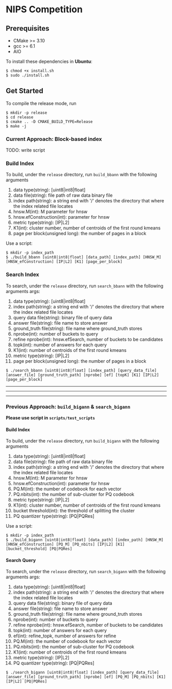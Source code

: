 # NIPS Competition

## Prerequisites
* CMake >= 3.10
* gcc >= 6.1
* AIO

To install these dependencies in **Ubuntu**:

```shell
$ chmod +x install.sh
$ sudo ./install.sh
```

## Get Started

To compile the release mode, run
```shell
$ mkdir -p release
$ cd release
$ cmake .. -D CMAKE_BUILD_TYPE=Release
$ make -j
```

### Current Approach: Block-based index

TODO: write script

### Build Index

To build, under the `release` directory, run `build_bbann` with the following arguments

1. data type(string): [uint8|int8|float]
2. data file(string): file path of raw data binary file
3. index path(string): a string end with '/' denotes the directory that where the index related file locates
4. hnsw.M(int): M parameter for hnsw
5. hnsw.efConstruction(int): parameter for hnsw
6. metric type(string): [IP|L2]
7. K1(int): cluster number, number of centroids of the first round kmeans
8. page per block(unsigned long): the number of pages in a block

Use a script:

``` shell
$ mkdir -p index_path
$ ./build_bbann [uint8|int8|float] [data_path] [index_path] [HNSW_M] [HNSW_efConstruction] [IP|L2] [K1] [page_per_block]
```

### Search Index

To search, under the `release` directory, run `search_bbann` with the following arguments
args:
1. data type(string): [uint8|int8|float]
2. index path(string): a string end with '/' denotes the directory that where the index related file locates
3. query data file(string): binary file of query data
4. answer file(string): file name to store answer
5. ground_truth file(string): file name where ground_truth stores
6. nprobe(int): number of buckets to query
7. refine nprobe(int): hnsw.efSearch, number of buckets to be candidates
8. topk(int): number of answers for each query
9. K1(int): number of centroids of the first round kmeans
10. metric type(string): [IP|L2]
11. page per block(unsigned long): the number of pages in a block

``` shell
$ ./search_bbann [uint8|int8|float] [index_path] [query_data_file] [answer_file] [ground_truth_path] [nprobe] [ef] [topK] [K1] [IP|L2] [page_per_block]
```

---
---
---

### Previous Approach: `build_bigann` & `search_bigann`

**Please use script in `scripts/test_scripts`**

#### Build Index

To build, under the `release` directory, run `build_bigann` with the following arguments
 1. data type(string): [uint8|int8|float]
 2. data file(string): file path of raw data binary file
 3. index path(string): a string end with '/' denotes the directory that where the index related file locates
 4. hnsw.M(int): M parameter for hnsw
 5. hnsw.efConstruction(int): parameter for hnsw
 6. PQ.M(int): the number of codebook for each vector
 7. PQ.nbits(int): the number of sub-cluster for PQ codebook
 8. metric type(string): [IP|L2]
 9. K1(int): cluster number, number of centroids of the first round kmeans
 10. bucket threshold(int): the threshold of splitting the cluster
 11. PQ quantizer type(string): [PQ|PQRes]
 
Use a script:

``` shell
$ mkdir -p index_path
$ ./build_bigann [uint8|int8|float] [data_path] [index_path] [HNSW_M] [HNSW_efConstruction] [PQ_M] [PQ_nbits] [IP|L2] [K1] [bucket_threshold] [PQ|PQRes]
```

#### Search Query

To search, under the `release` directory, run `search_bigann` with the following arguments
args:
1. data type(string): [uint8|int8|float]
2. index path(string): a string end with '/' denotes the directory that where the index related file locates
3. query data file(string): binary file of query data
4. answer file(string): file name to store answer
5. ground_truth file(string): file name where ground_truth stores
6. nprobe(int): number of buckets to query
7. refine nprobe(int): hnsw.efSearch, number of buckets to be candidates
8. topk(int): number of answers for each query
9. ef(int): refine_topk, number of answers for refine
10. PQ.M(int): the number of codebook for each vector
11. PQ.nbits(int): the number of sub-cluster for PQ codebook
12. K1(int): number of centroids of the first round kmeans
13. metric type(string): [IP|L2]
14. PQ quantizer type(string): [PQ|PQRes]

``` shell
$ ./search_bigann [uint8|int8|float] [index_path] [query_data_file] [answer_file] [ground_truth_path] [nprobe] [ef] [PQ_M] [PQ_nbits] [K1] [IP|L2] [PQ|PQRes]
```
